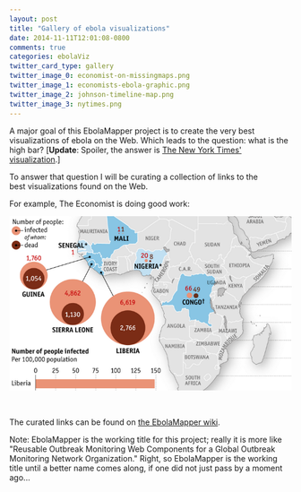 ```yaml
---
layout: post
title: "Gallery of ebola visualizations"
date: 2014-11-11T12:01:08-0800
comments: true
categories: ebolaViz
twitter_card_type: gallery
twitter_image_0: economist-on-missingmaps.png
twitter_image_1: economists-ebola-graphic.png
twitter_image_2: johnson-timeline-map.png
twitter_image_3: nytimes.png
---
```

A major goal of this EbolaMapper project is to create the very best visualizations of ebola on the Web. Which leads to the question: what is the high bar? [**Update**: Spoiler, the answer is <a href='http://tigue.com/by-time/2014/11/13/nytimes-the-pace-car/'>The New York Times' visualization</a>.]

To answer that question I will be curating a collection of links to the best visualizations found on the Web.

For example, The Economist is doing good work:

<a title="The Economist: The toll of a tragedy" href='http://www.economist.com/blogs/graphicdetail/2014/11/ebola-graphics'><img src='economists-ebola-graphic.png' class='center'/></a>

&nbsp;

The curated links can be found on <a href="https://github.com/JohnTigue/EbolaMapper/wiki/Gallery-of-Ebola-Visualizations-Found-Across-the-Web">the EbolaMapper wiki</a>.

Note: EbolaMapper is the working title for this project; really it is more like "Reusable Outbreak Monitoring Web Components for a Global Outbreak Monitoring Network Organization." Right, so EbolaMapper is the working title until a better name comes along, if one did not just pass by a moment ago...
